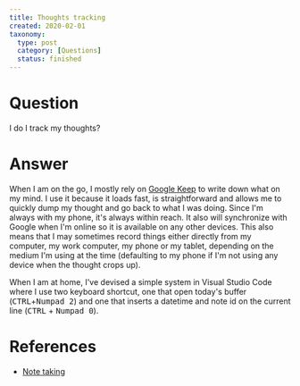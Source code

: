 ```yaml
---
title: Thoughts tracking
created: 2020-02-01
taxonomy:
  type: post
  category: [Questions]
  status: finished
---
```


# Question
I do I track my thoughts?

# Answer
When I am on the go, I mostly rely on [Google Keep](http://keep.google.com/) to write down what on my mind. I use it because it loads fast, is straightforward and allows me to quickly dump my thought and go back to what I was doing. Since I'm always with my phone, it's always within reach. It also will synchronize with Google when I'm online so it is available on any other devices. This also means that I may sometimes record things either directly from my computer, my work computer, my phone or my tablet, depending on the medium I'm using at the time (defaulting to my phone if I'm not using any device when the thought crops up).

When I am at home, I've devised a simple system in Visual Studio Code where I use two keyboard shortcut, one that open today's buffer (<kbd>CTRL</kbd>+<kbd>Numpad 2</kbd>) and one that inserts a datetime and note id on the current line (<kbd>CTRL</kbd> + <kbd>Numpad 0</kbd>).

# References
* [Note taking](../../../../note-taking#my-current-system)
